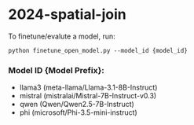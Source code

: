 # 2024-spatial-join


To finetune/evalute a model, run:

```
python finetune_open_model.py --model_id {model_id}
```

### Model ID {Model Prefix}:
- llama3 (meta-llama/Llama-3.1-8B-Instruct)
- mistral (mistralai/Mistral-7B-Instruct-v0.3)
- qwen (Qwen/Qwen2.5-7B-Instruct)
- phi (microsoft/Phi-3.5-mini-instruct)
